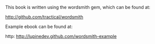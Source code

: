 This book is written using the wordsmith gem, which can be found at:

http://github.com/tractical/wordsmith

Example ebook can be found at: 

http: http://lupinedev.github.com/wordsmith-example
